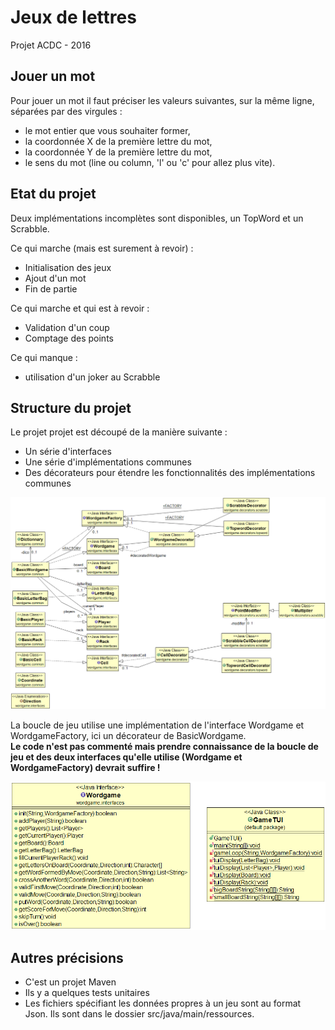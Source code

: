 # Jeux de lettres

Projet ACDC - 2016

## Jouer un mot

Pour jouer un mot il faut préciser les valeurs suivantes, sur la même ligne, séparées par des virgules :

* le mot entier que vous souhaiter former,
* la coordonnée X de la première lettre du mot,
* la coordonnée Y de la première lettre du mot,
* le sens du mot (line ou column, 'l' ou 'c' pour allez plus vite).

## Etat du projet

Deux implémentations incomplètes sont disponibles, un TopWord et un Scrabble.

Ce qui marche (mais est surement à revoir) :

* Initialisation des jeux
* Ajout d'un mot
* Fin de partie

Ce qui marche et qui est à revoir :

* Validation d'un coup
* Comptage des points

Ce qui manque :

* utilisation d'un joker au Scrabble

## Structure du projet

Le projet projet est découpé de la manière suivante :

* Un série d'interfaces
* Une série d'implémentations communes
* Des décorateurs pour étendre les fonctionnalités des implémentations communes

![](/struct_uml.png)

La boucle de jeu utilise une implémentation de l'interface Wordgame et WordgameFactory, ici un décorateur de BasicWordgame.  
**Le code n'est pas commenté mais prendre connaissance de la boucle de jeu et des deux interfaces qu'elle utilise (Wordgame et WordgameFactory) devrait suffire !**

![](/usage.png)

## Autres précisions

* C'est un projet Maven
* Ils y a quelques tests unitaires
* Les fichiers spécifiant les données propres à un jeu sont au format Json. Ils sont dans le dossier src/java/main/ressources.
